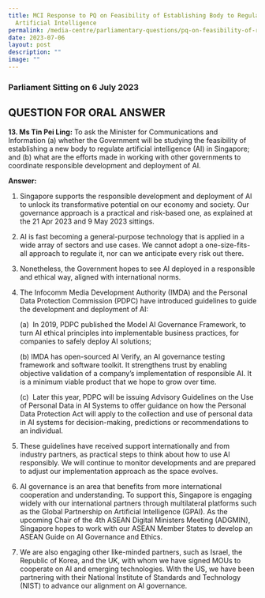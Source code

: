 ```yaml
---
title: MCI Response to PQ on Feasibility of Establishing Body to Regulate
  Artificial Intelligence
permalink: /media-centre/parliamentary-questions/pq-on-feasibility-of-regulate-artificial-intelligence/
date: 2023-07-06
layout: post
description: ""
image: ""
---
```

### Parliament Sitting on 6 July 2023

QUESTION FOR ORAL ANSWER
------------------------

**13\. Ms Tin Pei Ling:** To ask the Minister for Communications and Information (a) whether the Government will be studying the feasibility of establishing a new body to regulate artificial intelligence (AI) in Singapore; and (b) what are the efforts made in working with other governments to coordinate responsible development and deployment of AI.  
  
**Answer:**

1. Singapore supports the responsible development and deployment of AI to unlock its transformative potential on our economy and society. Our governance approach is a practical and risk-based one, as explained at the 21 Apr 2023 and 9 May 2023 sittings.

2. AI is fast becoming a general-purpose technology that is applied in a wide array of sectors and use cases. We cannot adopt a one-size-fits-all approach to regulate it, nor can we anticipate every risk out there. 

3. Nonetheless, the Government hopes to see AI deployed in a responsible and ethical way, aligned with international norms.

4. The Infocomm Media Development Authority (IMDA) and the Personal Data Protection Commission (PDPC) have introduced guidelines to guide the development and deployment of AI: 

    (a)  In 2019, PDPC published the Model AI Governance Framework, to turn AI ethical principles into implementable business practices, for companies to safely deploy AI solutions; 

    (b) IMDA has open-sourced AI Verify, an AI governance testing framework and software toolkit. It strengthens trust by enabling objective validation of a company’s implementation of responsible AI. It is a minimum viable product that we hope to grow over time.

    (c)  Later this year, PDPC will be issuing Advisory Guidelines on the Use of Personal Data in AI Systems to offer guidance on how the Personal Data Protection Act will apply to the collection and use of personal data in AI systems for decision-making, predictions or recommendations to an individual.

5. These guidelines have received support internationally and from industry partners, as practical steps to think about how to use AI responsibly. We will continue to monitor developments and are prepared to adjust our implementation approach as the space evolves.   
  
6. AI governance is an area that benefits from more international cooperation and understanding. To support this, Singapore is engaging widely with our international partners through multilateral platforms such as the Global Partnership on Artificial Intelligence (GPAI). As the upcoming Chair of the 4th ASEAN Digital Ministers Meeting (ADGMIN), Singapore hopes to work with our ASEAN Member States to develop an ASEAN Guide on AI Governance and Ethics.  
  
7. We are also engaging other like-minded partners, such as Israel, the Republic of Korea, and the UK, with whom we have signed MOUs to cooperate on AI and emerging technologies. With the US, we have been partnering with their National Institute of Standards and Technology (NIST) to advance our alignment on AI governance.